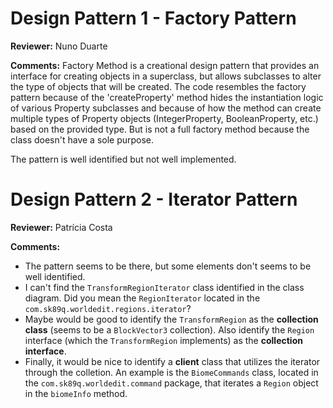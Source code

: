 # Design Pattern 1 - Factory Pattern

**Reviewer:** Nuno Duarte

**Comments:**
Factory Method is a creational design pattern that provides an interface for creating objects in a superclass, but allows subclasses to alter the type of objects that will be created. The code resembles the factory pattern because of the 'createProperty' method hides the instantiation logic of various Property subclasses and because of how the method can create multiple types of Property objects (IntegerProperty, BooleanProperty, etc.) based on the provided type. But is not a full factory method because the class doesn't have a sole purpose.

The pattern is well identified but not well implemented. 


# Design Pattern 2 - Iterator Pattern

**Reviewer:** Patrícia Costa

**Comments:**

- The pattern seems to be there, but some elements don't seems to be well identified.
- I can't find the `TransformRegionIterator` class identified in the class diagram. Did you mean the `RegionIterator` located in the `com.sk89q.worldedit.regions.iterator`?
- Maybe would be good to identify the `TransformRegion` as the **collection class** (seems to be a `BlockVector3` collection). Also identify the `Region` interface (which the `TransformRegion` implements) as the **collection interface**.
- Finally, it would be nice to identify a **client** class that utilizes the iterator through the colletion. An example is the `BiomeCommands` class, located in the `com.sk89q.worldedit.command` package, that iterates a `Region` object in the `biomeInfo` method.
